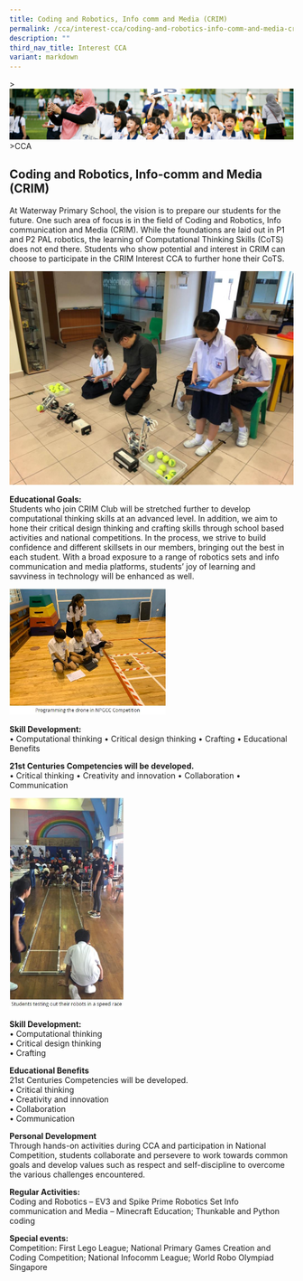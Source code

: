 ```yaml
---
title: Coding and Robotics, Info comm and Media (CRIM)
permalink: /cca/interest-cca/coding-and-robotics-info-comm-and-media-crim/
description: ""
third_nav_title: Interest CCA
variant: markdown
---
```

&gt;![](/images/CCA/CCA_02.jpg)
&gt;CCA

## Coding and Robotics, Info-comm and Media (CRIM)

At Waterway Primary School, the vision is to prepare our students for the future. One such area of focus is in the field of Coding and Robotics, Info communication and Media (CRIM). While the foundations are laid out in P1 and P2 PAL robotics, the learning of Computational Thinking Skills (CoTS) does not end there. Students who show potential and interest in CRIM can choose to participate in the CRIM Interest CCA to further hone their CoTS. 

<img src="/images/CCA/CRIM%201.jpeg">

**Educational Goals:** <br>
Students who join CRIM Club will be stretched further to develop computational thinking skills at an advanced level. In addition, we aim to hone their critical design thinking and crafting skills through school based activities and national competitions. In the process, we strive to build confidence and different skillsets in our members, bringing out the best in each student. With a broad exposure to a range of robotics sets and info communication and media platforms, students’ joy of learning and savviness in technology will be enhanced as well. 

<img src="/images/CCA/CRIM%202.jpeg" style="width:55%">

**Skill Development:** <br>
•	Computational thinking
•	Critical design thinking
•	Crafting
•	Educational Benefits

**21st Centuries Competencies will be developed.** <br>
•	Critical thinking
•	Creativity and innovation
•	Collaboration
•	Communication

<img src="/images/CCA/CRIM%203.jpeg" style="width:40%">

**Skill Development:** <br>
•	Computational thinking <br>
•	Critical design thinking <br>
•	Crafting

**Educational Benefits** <br>
21st Centuries Competencies will be developed. <br>
•	Critical thinking <br>
•	Creativity and innovation <br>
•	Collaboration <br>
•	Communication

**Personal Development** <br>
Through hands-on activities during CCA and participation in National Competition, students collaborate and persevere to work towards common goals and develop values such as respect and self-discipline to overcome the various challenges encountered. 

**Regular Activities:** <br>
Coding and Robotics – EV3 and Spike Prime Robotics Set
Info communication and Media – Minecraft Education; Thunkable and Python coding

**Special events:** <br>
Competition: First Lego League; National Primary Games Creation and Coding Competition; National Infocomm League; World Robo Olympiad Singapore